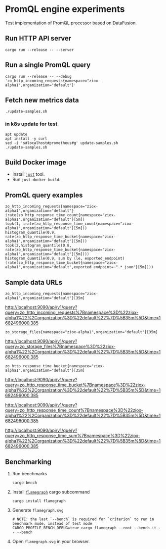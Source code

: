 # PromQL engine experiments

Test implementation of PromQL processor based on DataFusion.

## Run HTTP API server

```shell
cargo run --release -- --server
```

## Run a single PromQL query

```shell
cargo run --release -- --debug 'zo_http_incoming_requests{namespace="ziox-alpha1",organization="default"}'
```

## Fetch new metrics data

```shell
./update-samples.sh
```

### in k8s update for test

```shell
apt update
apt install -y curl
sed -i 's#localhost#prometheus#g' update-samples.sh
./update-samples.sh
```

## Build Docker image

- Install [`just`](https://github.com/casey/just) tool.
- Run `just docker-build`.

## PromQL query examples

```promql
zo_http_incoming_requests{namespace="ziox-alpha1",organization="default"}
irate(zo_http_response_time_count{namespace="ziox-alpha1",organization="default"}[5m])
topk(1, irate(zo_http_response_time_count{namespace="ziox-alpha1",organization="default"}[5m]))
histogram_quantile(0.9, rate(zo_http_response_time_bucket{namespace="ziox-alpha1",organization="default"}[5m]))
topk(2,histogram_quantile(0.8, rate(zo_http_response_time_bucket{namespace="ziox-alpha1",organization="default"}[5m])))
histogram_quantile(0.9, sum by (le, exported_endpoint) (rate(zo_http_response_time_bucket{namespace="ziox-alpha1",organization="default",exported_endpoint=~".*_json"}[5m])))
```

## Sample data URLs

```promql
zo_http_incoming_requests{namespace="ziox-alpha1",organization="default"}[35m]
```

<http://localhost:9090/api/v1/query?query=zo_http_incoming_requests%7Bnamespace%3D%22ziox-alpha1%22%2Corganization%3D%22default%22%7D%5B35m%5D&time=1682496000.385>

```promql
zo_storage_files{namespace="ziox-alpha1",organization="default"}[35m]
```

<http://localhost:9090/api/v1/query?query=zo_storage_files%7Bnamespace%3D%22ziox-alpha1%22%2Corganization%3D%22default%22%7D%5B35m%5D&time=1682496000.385>

```promql
zo_http_response_time_bucket{namespace="ziox-alpha1",organization="default"}[35m]
```

<http://localhost:9090/api/v1/query?query=zo_http_response_time_bucket%7Bnamespace%3D%22ziox-alpha1%22%2Corganization%3D%22default%22%7D%5B35m%5D&time=1682496000.385>

<http://localhost:9090/api/v1/query?query=zo_http_response_time_count%7Bnamespace%3D%22ziox-alpha1%22%2Corganization%3D%22default%22%7D%5B35m%5D&time=1682496000.385>

<http://localhost:9090/api/v1/query?query=zo_http_response_time_sum%7Bnamespace%3D%22ziox-alpha1%22%2Corganization%3D%22default%22%7D%5B35m%5D&time=1682496000.385>

## Benchmarking

1. Run benchmarks

   ```shell
   cargo bench
   ```

2. Install [`flamegraph`](https://github.com/flamegraph-rs/flamegraph) cargo subcommand

   ```shell
   cargo install flamegraph
   ```

3. Generate `flamegraph.svg`

   ```shell
   # NOTE: the last `--bench` is required for `criterion` to run in benchmark mode, instead of test mode
   CARGO_PROFILE_BENCH_DEBUG=true cargo flamegraph --root --bench it -- --bench
   ```

4. Open `flamegraph.svg` in your browser.
